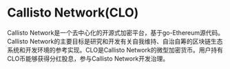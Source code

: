 # 

# Callisto Network(CLO)

Callisto Network是一个去中心化的开源式加密平台，基于go-Ethereum源代码。Callisto Network的主要目标是研究和开发有关自我维持、自治自筹的区块链生态系统和开发环境的参考实现。CLO是Callisto Network的微型加密货币。用户持有CLO币能够获得分红股息，参与Callisto Network开发治理。


